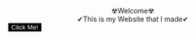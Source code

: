 <center>☢Welcome☢</center>
<center>✔This is my Website that I made✔</center>
<input type="button" value="Click Me!" style="text-align: center; background-color: black; color: #FFFFFF; border: none;">
